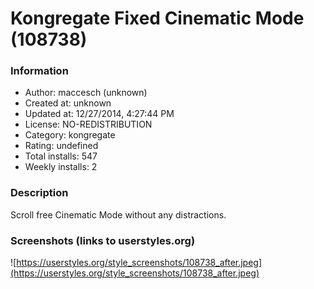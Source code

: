 # Kongregate Fixed Cinematic Mode (108738)

### Information
- Author: maccesch (unknown)
- Created at: unknown
- Updated at: 12/27/2014, 4:27:44 PM
- License: NO-REDISTRIBUTION
- Category: kongregate
- Rating: undefined
- Total installs: 547
- Weekly installs: 2


### Description
Scroll free Cinematic Mode without any distractions.


### Screenshots (links to userstyles.org)
![https://userstyles.org/style_screenshots/108738_after.jpeg](https://userstyles.org/style_screenshots/108738_after.jpeg)


